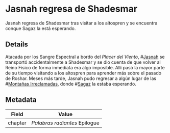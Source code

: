 # Jasnah regresa de Shadesmar
Jasnah regresa de Shadesmar tras visitar a los altospren y se encuentra conque Sagaz la está esperando.

## Details
Atacada por los Sangre Espectral a bordo del *Placer del Viento*, #[Jasnah](characters/jasnah) se transportó accidentalmente a Shadesmar y se dio cuenta de que volver al Reino Físico de forma inmediata era algo imposible. Allí pasó la mayor parte de su tiempo visitando a los altospren para aprender más sobre el pasado de Roshar. Meses más tarde, Jasnah pudo regresar a algún lugar de las #[Montañas Irreclamadas](locations/unclaimed-hills), donde #[Sagaz](characters/wit) la estaba esperando.

## Metadata
| Field | Value |
| ----- | ----- |
| chapter | *Palabras radiantes* Epilogue |
